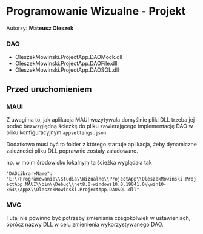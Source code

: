 # Programowanie Wizualne - Projekt

Autorzy: **Mateusz Oleszek**

### DAO

- OleszekMowinski.ProjectApp.DAOMock.dll
- OleszekMowinski.ProjectApp.DAOFile.dll
- OleszekMowinski.ProjectApp.DAOSQL.dll

## Przed uruchomieniem

### MAUI

Z uwagi na to, jak aplikacja MAUI wczytywała domyślnie pliki DLL trzeba jej podać bezwzględną ścieżkę do pliku zawierającego implementację DAO w pliku konfiguracyjnym `appsettings.json`. 

Dodatkowo musi być to folder z którego startuje aplikacja, żeby dynamiczne zależności pliku DLL poprawnie zostały załadowane.

np. w moim środowisku lokalnym ta ścieżka wyglądała tak

`"DAOLibraryName": "E:\\Programowanie\\Studia\\Wizualne\\ProjectApp\\OleszekMowinski.ProjectApp.MAUI\\bin\\Debug\\net8.0-windows10.0.19041.0\\win10-x64\\AppX\\OleszekMowinski.ProjectApp.DAOSQL.dll"`

### MVC

Tutaj nie powinno być potrzeby zmieniania czegokolwiek w ustawieniach, oprócz nazwy DLL w celu zmienienia wykorzystywanego DAO.

